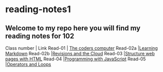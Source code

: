 # reading-notes1

## Welcome to my repo here you will find my reading notes for 102


Class number | Link
Read-01 | [The coders computer](https://monavaroqua.github.io/reading-notes-1//Read-01)
Read-02a |[Learning Markdown](https://monavaroqua.github.io/reading-notes-1/Read-02a)
Read-02b |[Revisions and the Cloud](https://monavaroqua.github.io/reading-notes-1//Read-2b)
Read-03 |[Structure web pages with HTML](https://monavaroqua.github.io/reading-notes-1//Read-03)
Read-04 |[Programming with JavaScript](https://monavaroqua.github.io/reading-notes-1//Read-04)
Read-05 |[Operators and Loops](https://monavaroqua.github.io/reading-notes-1//Read-05)
